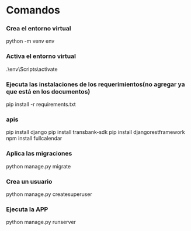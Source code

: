 # Comandos

### Crea el entorno virtual
python -m venv env

### Activa el entorno virtual
.\env\Scripts\activate

### Ejecuta las instalaciones de los requerimientos(no agregar ya que está en los documentos)
pip install -r requirements.txt

### apis
pip install django
pip install transbank-sdk
pip install djangorestframework
npm install fullcalendar


### Aplica las migraciones
python manage.py migrate

### Crea un usuario
python manage.py createsuperuser

### Ejecuta la APP
python manage.py runserver
